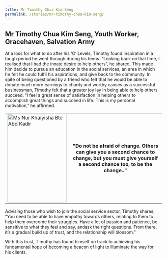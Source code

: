 ```yaml
---
title: Mr Timothy Chua Kim Seng
permalink: /stories/mr-timothy-chua-kim-seng/
---
```


## Mr Timothy Chua Kim Seng, Youth Worker, Gracehaven, Salvation Army

At a loss for what to do after his ‘O’ Levels, Timothy found inspiration in a tough period he went through during his teens. “Looking back on that time, I realised that I had the innate desire to help others”, he shared. This made him decide to pursue an education in the social services, an area in which he felt he could fulfil his aspirations, and give back to the community.  In spite of being questioned by a friend who felt that he would be able to donate much more earnings to charity and worthy causes as a successful businessman, Timothy felt that a greater joy lay in being able to help others succeed. “I feel a great sense of satisfaction in helping others to accomplish great things and succeed in life. This is my personal motivation,” he affirmed.

<table align="center" border="0" cellpadding="1" cellspacing="1" style="width: 510px;">
	<tbody>
		<tr>
			<td style="width:40%;"><img alt="Ms Nur Khaiyisha Bte Abd Kadir" src="/images/stories/pages/mr-timothy-chua-kim-seng.jpg" style="width: 192px; height: 288px;" /></td>
			<td style="text-align: center;"><strong style="text-align: center;">"Do not be afraid of change. Others can give you a second chance to change, but you must give yourself a second chance too, to be the change.."</strong></td>
  </tr>
	</tbody>
</table>

Advising those who wish to join the social service sector, Timothy shares, “You need to be able to have empathy towards others, relating to them to help them overcome their struggles. Have a lot of passion and patience, be sensitive to what they feel and say, andask the right questions. From there, it’s a gradual build up of trust, and the relationship will blossom.”
 
With this trust, Timothy has found himself on track to achieving his fundamental hope of becoming a beacon of light to illuminate the way for his clients.
